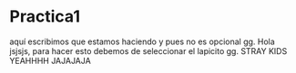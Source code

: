 # Practica1
aquí escribimos que estamos haciendo y pues no es opcional gg.
Hola jsjsjs, para hacer esto debemos de seleccionar el lapicito gg.
STRAY KIDS YEAHHHH JAJAJAJA
